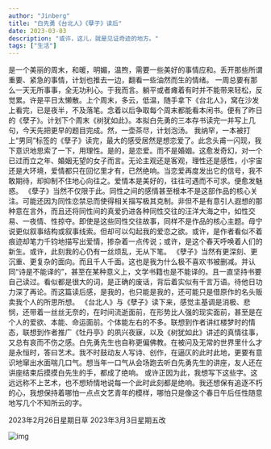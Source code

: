 ```yaml
---
author: "Jinberg"
title: "白先勇《台北人》《孽子》读后"
date: 2023-03-03
description: "或许，这儿，就是见证奇迹的地方。"
tags: ["生活"]
---
```



是一个美丽的周末，和暖，明媚，温煦，需要一些美好的事情应和。丢开那些所谓重要、紧急的事情，计划也推去一边，翻看一些油然而生的情绪。
一周总要有那么一天无所事事，全无功利心。于我而言。躺平或者瘫着有时并不能带来轻松，反觉累。许是平日太懒散。上个周末，多云，低温，随手拿下《台北人》，窝在沙发上看完，已是夜半，不及落笔。念着以后争取每个周末都能看本闲书。便有了昨日的《孽子》。计划下个周末《树犹如此》。本拟白先勇的三本存书读完一并写上几句，今天先把更早的题目完成。然，一壶茶尽，计划泡汤。
我纳罕，一本被打上“男同”标签的《孽子》读完，最大的感受居然是想恋爱了。此念头甫一闪现，我下意识地思索了一下，用理性。是的，是恋爱。而不是婚姻。这愈发奇幻，对一个已过而立之年、婚姻无望的女子而言。无论主观还是客观，理性还是感性，小宇宙还是大环境，爱情都只在回忆里才有，已然绝响。当恋爱再度发出它的信号，我不敢期待，却抑制不住地心向往之。爱情本是美好的，往往可遇而不可求。便愈发魅惑。
《孽子》当然不仅限于此。同性之间的感情甚至根本不是这部作品的核心关注。可能还因为同性恋禁忌而使得相关描写极其克制。非但不是有意引人遐想的那种意在言外，而且还将同性间的真爱扔进各种同性交往的汪洋大海之中，如性交易、一夜情、性掠夺。即使是这些同性交往故事，同样不是作品的核心主题。毋宁说更似叙事结构或叙事线索。但却可以勾起我的爱恋之欲。或许，是作者看似不着痕迹却笔力千钧地描写出爱情，掺杂着一点传说；或许，是这个春天呼唤着人们的新生。或许，此刻我的心仍有一丝烦乱，无从下笔。
《孽子》当然有更深刻、更沉重、更复杂的面向。而且千人千面。这也是我为什么极不喜欢书被删减。并认同“诗是不能译的”，甚至在某种意义上，文学书籍也是不能译的。且一直坚持书要自己读过。看似都是很大的词，是正确的废话，背后着实似有千言万语。待他日功力深了再论。而这篇读后感，是我的，也只能是我的，还可能只是借原作的名头贩卖我个人的所思所想。
《台北人》与《孽子》读下来，感觉主基调是消极、悲悯，还带着一丝丝无奈的，在时间流逝面前，在形势比人强的现实面前，甚至是在个人的爱欲、本能、命运面前。个体能左右的不多。联想到作者讲红楼梦时的情态，联想到作者推广《牡丹亭》的夙兴夜寐，以及《树犹如此》讲述的真情往事，又总有哀而不伤之感。白先勇先生也自称更偏佛教。在被问及无常的世界里什么才是永恒时，答曰艺术。我不时鼓动友人写诗、创作，在逼仄的此时此地，更要有意识地窜出水面喘几口气。想当年一口气从会场跑去听白先勇先生的讲座，友人还在讲座结束后摸摸白先生的手，都成了绝响。
或许正因为此，我想写下这些字。这远远称不上艺术，也不想矫情地说每一个此时此刻都是绝响。我还想保有追逐不朽的心，我想保持着哪怕一点点文艺青年的模样，哪怕只是像这个春日午后任性随意地写几个不知所云的字。

2023年2月26日星期日草
2023年3月3日星期五改

![img](/images/20230211/20200210.webp "仙居")
